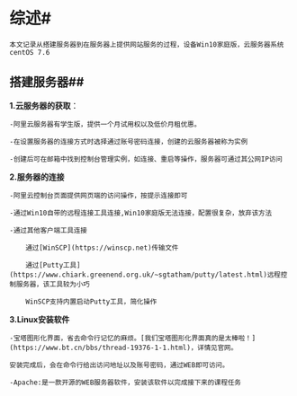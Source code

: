 # 综述#

    本文记录从搭建服务器到在服务器上提供网站服务的过程，设备Win10家庭版，云服务器系统centOS 7.6
    
## 搭建服务器##

**1.云服务器的获取**：

    -阿里云服务器有学生版，提供一个月试用权以及低价月租优惠。
    
    -在设置服务器的连接方式时选择通过账号密码连接，创建的云服务器被称为实例
    
    -创建后可在邮箱中找到控制台管理实例，如连接、重启等操作，服务器可通过其公网IP访问
    
**2.服务器的连接**

    -阿里云控制台页面提供网页端的访问操作，按提示连接即可
    
    -通过Win10自带的远程连接工具连接,Win10家庭版无法连接，配置很复杂，放弃该方法
    
    -通过其他客户端工具连接
    
        通过[WinSCP](https://winscp.net)传输文件
        
        通过[Putty工具](https://www.chiark.greenend.org.uk/~sgtatham/putty/latest.html)远程控制服务器，该工具较为小巧
        
        WinSCP支持内置启动Putty工具，简化操作
        
**3.Linux安装软件**

    -宝塔图形化界面，省去命令行记忆的麻烦。[我们宝塔图形化界面真的是太棒啦！](https://www.bt.cn/bbs/thread-19376-1-1.html)，详情见官网。
    
    安装完成后，会在命令行给出访问地址以及账号密码，通过WEB即可访问。
    
    -Apache:是一款开源的WEB服务器软件，安装该软件以完成接下来的课程任务
    
